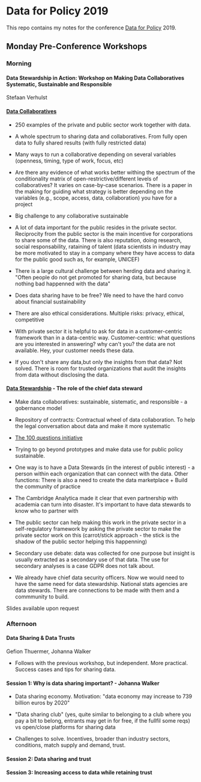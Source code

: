# Data for Policy 2019

This repo contains my notes for the conference [Data for Policy](http://dataforpolicy.org/) 2019.

## Monday Pre-Conference Workshops

### Morning

#### Data Stewardship in Action: Workshop on Making Data Collaboratives Systematic, Sustainable and Responsible

Stefaan Verhulst

#### [Data Collaboratives](http://datacollaboratives.org/)

* 250 examples of the private and public sector work together with data.

* A whole spectrum to sharing data and collaboratives. From fully open data to fully shared results (with fully restricted data)

* Many ways to run a collaborative depending on several variables (openness, timing, type of work, focus, etc)

* Are there any evidence of what works better withing the spectrum of the conditionality matrix of open-restrictive/different levels of collaboratives? It varies on case-by-case scenarios. There is a paper in the making for guiding what strategy is better depending on the variables (e.g., scope, access, data, collaboration) you have for a project

* Big challenge to any collaborative sustainable

* A lot of data important for the public resides in the private sector. Reciprocity from the public sector is the main incentive for corporations to share some of the data. There is also reputation, doing research, social responsability, rataining of talent (data scientists in industry may be more motivated to stay in a company where they have access to data for the public good such as, for example, UNICEF)

* There is a large cultural challenge between herding data and sharing it. "Often people do not get promoted for sharing data, but because nothing bad happenned with the data"

* Does data sharing have to be free? We need to have the hard convo about financial sustainability

* There are also ethical considerations. Multiple risks: privacy, ethical, competitive

* With private sector it is helpful to ask for data in a customer-centric framework than in a data-centric way. Customer-centric: what questions are you interested in answering? why can't you? the data are not available. Hey, your customer needs these data.

* If you don't share any data,but only the insights from that data? Not solved. There is room for trusted organizations that audit the insights from data without disclosing the data.

#### [Data Stewardship](https://medium.com/data-stewards-network) - The role of the chief data steward

* Make data collaboratives: sustainable, sistematic, and responsible - a gobernance model

* Repository of contracts: Contractual wheel of data collaboration. To help the legal conversation about data and make it more systematic

* [The 100 questions initiative](https://the100questions.org)

* Trying to go beyond prototypes and make data use for public policy sustainable. 

* One way is to have a Data Stewards (in the interest of public interest) - a person within each organization that can connect with the data. Other functions: There is also a need to create the data marketplace + Build the community of practice

* The Cambridge Analytica made it clear that even partnership with academia can turn into disaster. It's important to have data stewards to know who to partner with

* The public sector can help making this work in the private sector in a self-regulatory framework by asking the private sector to make the private sector work on this (carrot/stick approach - the stick is the shadow of the public sector helping this happenning)

* Secondary use debate: data was collected for one purpose but insight is usually extracted as a secondary use of that data. The use for secondary analyses is a case GDPR does not talk about. 

* We already have chief data security officers. Now we would need to have the same need for data stewardship. National stats agencies are data stewards. There are connections to be made with them and a commmunity to build.

Slides available upon request

### Afternoon


#### Data Sharing & Data Trusts

Gefion Thuermer, Johanna Walker

* Follows with the previous workshop, but independent. More practical. Success cases and tips for sharing data.

#### Session 1: Why is data sharing important? - Johanna Walker

* Data sharing economy. Motivation: "data economy may increase to 739 billion euros by 2020"

* "Data sharing club" (yes, quite similar to belonging to a club where you pay a bit to belong, entrants may get in for free, if the fullfil some reqs) vs open/close platforms for sharing data

* Challenges to solve. Incentives, broader than industry sectors, conditions, match supply and demand, trust.
#### Session 2: Data sharing and trust

#### Session 3: Increasing access to data while retaining trust
